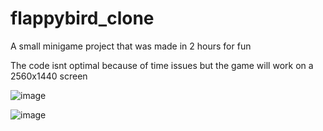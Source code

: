 # flappybird_clone
A small minigame project that was made in 2 hours for fun 

The code isnt optimal because of time issues but the game will work on a 2560x1440 screen

![image](https://github.com/Daniel-WORK-GH/flappybird_clone/assets/120199463/c32727b1-52d0-4224-b8c9-6e3f662d490c)

![image](https://github.com/Daniel-WORK-GH/flappybird_clone/assets/120199463/9b2b09b7-abde-466d-892c-ee24d3123736)
